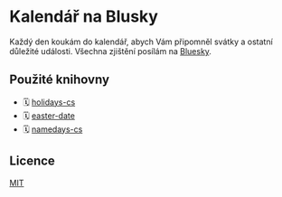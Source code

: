 # Kalendář na Blusky

Každý den koukám do kalendář, abych Vám připomněl svátky a ostatní důležité události.
Všechna zjištění posílám na [Bluesky](https://bsky.app/profile/kalendar.bsky.social).

## Použité knihovny

- 🗓️ [holidays-cs](https://github.com/OzzyCzech/holidays-cs/)
- 🗓️ [easter-date](https://github.com/OzzyCzech/easter-date/)
- 🗓️ [namedays-cs](https://github.com/OzzyCzech/namedays-cs)

## Licence

[MIT](./LICENSE)